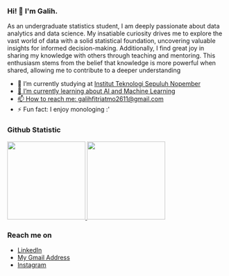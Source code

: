 ### Hi! 👋 I'm Galih.

As an undergraduate statistics student, I am deeply passionate about data analytics and data science. My insatiable curiosity drives me to explore the vast world of data with a solid statistical foundation, uncovering valuable insights for informed decision-making. Additionally, I find great joy in sharing my knowledge with others through teaching and mentoring. This enthusiasm stems from the belief that knowledge is more powerful when shared, allowing me to contribute to a deeper understanding

- 🔭 I’m currently studying at <a href="https://www.its.ac.id/">Institut Teknologi Sepuluh Nopember
- 🌱 I’m currently learning about AI and Machine Learning
- 📫 How to reach me: galihfitriatmo2611@gmail.com
- ⚡ Fun fact: I enjoy monologing :'
  
### Github Statistic
<p align="left">
<a href="https://github.com/GalihFt">
  <img height="180em" src="https://github-readme-stats-eight-theta.vercel.app/api?username=GalihFt&show_icons=true&theme=algolia&include_all_commits=true&count_private=true"/>
  <img height="180em" src="https://github-readme-stats-eight-theta.vercel.app/api/top-langs/?username=GalihFt&layout=compact&langs_count=8&theme=algolia"/>
</a>
</p>

### Reach me on
- <a href="https://linkedin.com/in/galih-fitriatmo//">LinkedIn</a>
- [My Gmail Address](mailto:galihfitriatmo2611@gmail.com)
- <a href="https://www.instagram.com/gaa.lih/">Instagram</a>
